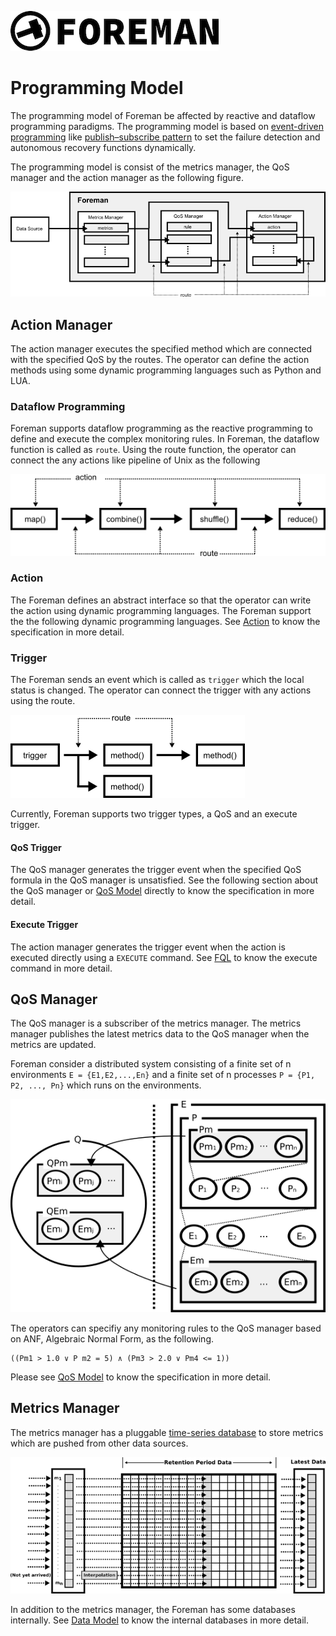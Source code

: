 ![logo](./img/icon.png)

# Programming Model

The programming model of Foreman be affected by reactive and dataflow programming  paradigms. The programming model is based on [event-driven programming](https://en.wikipedia.org/wiki/Event-driven_programming) like [publish–subscribe pattern](https://en.wikipedia.org/wiki/Publish–subscribe_pattern) to set the failure detection and autonomous recovery functions dynamically.

The programming model is consist of the metrics manager, the QoS manager and the action manager as the following figure.

![programming_model](./img/programming_model.png)

## Action Manager

The action manager executes the specified method which are connected with the specified QoS by the routes. The operator can define the action methods using some dynamic programming languages such as Python and LUA.

### Dataflow Programming

Foreman supports dataflow programming as the reactive programming to define and execute the complex monitoring rules. In Foreman, the dataflow function is called as `route`. Using the route function, the operator can connect the any actions like pipeline of Unix as the following

![route](img/programming_model_route.png)

### Action  

The Foreman defines an abstract interface so that the operator can write the action using dynamic programming languages. The Foreman support the the following dynamic programming languages. See [Action](action.md) to know the specification in more detail.

### Trigger

The Foreman sends an event which is called as `trigger` which the local status is changed. The operator can connect the trigger with any actions using the route.

![route](img/programming_model_trigger.png)

Currently, Foreman supports two trigger types, a QoS and an execute trigger. 

#### QoS Trigger

The QoS manager generates the trigger event when the specified QoS formula in the QoS manager is unsatisfied. See the following section about the QoS manager or [QoS Model](qos_model.md) directly to know the specification in more detail.

#### Execute Trigger

The action manager generates the trigger event when the action is executed directly using a `EXECUTE` command. See [FQL](dsl.md) to know the execute command in more detail.

## QoS Manager

The QoS manager is a subscriber of the metrics manager. The metrics manager publishes the latest metrics data to the QoS manager when the metrics are updated.

Foreman consider a distributed system consisting of a finite set of n environments `E = {E1,E2,...,En}` and a finite set of n processes `P = {P1, P2, ..., Pn}` which runs on the environments.

![system model](./img/qos_model.png)

The operators can specifiy any monitoring rules to the QoS manager based on ANF, Algebraic Normal Form, as the following.

```
((Pm1 > 1.0 ∨ P m2 = 5) ∧ (Pm3 > 2.0 ∨ Pm4 <= 1))
```

Please see [QoS Model](qos_model.md) to know the specification in more detail.


## Metrics Manager

The metrics manager has a pluggable [time-series database](https://en.wikipedia.org/wiki/Time_series_database) to store metrics which are pushed from other data sources.

![metrics_datastore](./img/metrics_store.png)

In addition to the metrics manager, the Foreman has some databases internally. See [Data Model](data_model.md) to know the internal databases in more detail.
